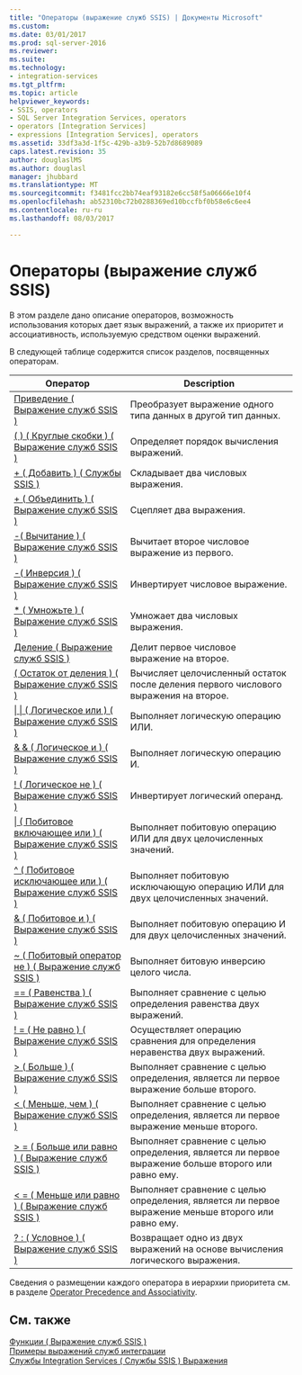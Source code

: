 ```yaml
---
title: "Операторы (выражение служб SSIS) | Документы Microsoft"
ms.custom: 
ms.date: 03/01/2017
ms.prod: sql-server-2016
ms.reviewer: 
ms.suite: 
ms.technology:
- integration-services
ms.tgt_pltfrm: 
ms.topic: article
helpviewer_keywords:
- SSIS, operators
- SQL Server Integration Services, operators
- operators [Integration Services]
- expressions [Integration Services], operators
ms.assetid: 33df3a3d-1f5c-429b-a3b9-52b7d8689089
caps.latest.revision: 35
author: douglaslMS
ms.author: douglasl
manager: jhubbard
ms.translationtype: MT
ms.sourcegitcommit: f3481fcc2bb74eaf93182e6cc58f5a06666e10f4
ms.openlocfilehash: ab52310bc72b0288369ed10bccfbf0b58e6c6ee4
ms.contentlocale: ru-ru
ms.lasthandoff: 08/03/2017

---
```

# <a name="operators-ssis-expression"></a>Операторы (выражение служб SSIS)
  В этом разделе дано описание операторов, возможность использования которых дает язык выражений, а также их приоритет и ассоциативность, используемую средством оценки выражений.  
  
 В следующей таблице содержится список разделов, посвященных операторам.  
  
|Оператор|Description|  
|--------------|-----------------|  
|[Приведение &#40; Выражение служб SSIS &#41;](../../integration-services/expressions/cast-ssis-expression.md)|Преобразует выражение одного типа данных в другой тип данных.|  
|[&#40; &#41; &#40; Круглые скобки &#41; &#40; Выражение служб SSIS &#41;](../../integration-services/expressions/parentheses-ssis-expression.md)|Определяет порядок вычисления выражений.|  
|[+ &#40; Добавить &#41; &#40; Службы SSIS &#41;](../../integration-services/expressions/add-ssis.md)|Складывает два числовых выражения.|  
|[+ &#40; Объединить &#41; &#40; Выражение служб SSIS &#41;](../../integration-services/expressions/concatenate-ssis-expression.md)|Сцепляет два выражения.|  
|[-&#40; Вычитание &#41; &#40; Выражение служб SSIS &#41;](../../integration-services/expressions/subtract-ssis-expression.md)|Вычитает второе числовое выражение из первого.|  
|[-&#40; Инверсия &#41; &#40; Выражение служб SSIS &#41;](../../integration-services/expressions/negate-ssis-expression.md)|Инвертирует числовое выражение.|  
|[&#42; &#40; Умножьте &#41; &#40; Выражение служб SSIS &#41;](../../integration-services/expressions/multiply-ssis-expression.md)|Умножает два числовых выражения.|  
|[Деление &#40; Выражение служб SSIS &#41;](../../integration-services/expressions/divide-ssis-expression.md)|Делит первое числовое выражение на второе.|  
|[&#40; Остаток от деления &#41; &#40; Выражение служб SSIS &#41;](../../integration-services/expressions/modulo-ssis-expression.md)|Вычисляет целочисленный остаток после деления первого числового выражения на второе.|  
|[&#124; &#124; &#40; Логическое или &#41; &#40; Выражение служб SSIS &#41;](../../integration-services/expressions/logical-or-ssis-expression.md)|Выполняет логическую операцию ИЛИ.|  
|[& & &#40; Логическое и &#41; &#40; Выражение служб SSIS &#41;](../../integration-services/expressions/logical-and-ssis-expression.md)|Выполняет логическую операцию И.|  
|[! &#40; Логическое не &#41; &#40; Выражение служб SSIS &#41;](../../integration-services/expressions/logical-not-ssis-expression.md)|Инвертирует логический операнд.|  
|[&#124; &#40; Побитовое включающее или &#41; &#40; Выражение служб SSIS &#41;](../../integration-services/expressions/bitwise-inclusive-or-ssis-expression.md)|Выполняет побитовую операцию ИЛИ для двух целочисленных значений.|  
|[^ &#40; Побитовое исключающее или &#41; &#40; Выражение служб SSIS &#41;](../../integration-services/expressions/bitwise-exclusive-or-ssis-expression.md)|Выполняет побитовую исключающую операцию ИЛИ для двух целочисленных значений.|  
|[& &#40; Побитовое и &#41; &#40; Выражение служб SSIS &#41;](../../integration-services/expressions/bitwise-and-ssis-expression.md)|Выполняет побитовую операцию И для двух целочисленных значений.|  
|[~ &#40; Побитовый оператор не &#41; &#40; Выражение служб SSIS &#41;](../../integration-services/expressions/bitwise-not-ssis-expression.md)|Выполняет битовую инверсию целого числа.|  
|[== &#40; Равенства &#41; &#40; Выражение служб SSIS &#41;](../../integration-services/expressions/equal-ssis-expression.md)|Выполняет сравнение с целью определения равенства двух выражений.|  
|[! = &#40; Не равно &#41; &#40; Выражение служб SSIS &#41;](../../integration-services/expressions/unequal-ssis-expression.md)|Осуществляет операцию сравнения для определения неравенства двух выражений.|  
|[&#62; &#40; Больше &#41; &#40; Выражение служб SSIS &#41;](../../integration-services/expressions/greater-than-ssis-expression.md)|Выполняет сравнение с целью определения, является ли первое выражение больше второго.|  
|[&#60; &#40; Меньше, чем &#41; &#40; Выражение служб SSIS &#41;](../../integration-services/expressions/less-than-ssis-expression.md)|Выполняет сравнение с целью определения, является ли первое выражение меньше второго.|  
|[&#62; = &#40; Больше или равно &#41; &#40; Выражение служб SSIS &#41;](../../integration-services/expressions/greater-than-or-equal-to-ssis-expression.md)|Выполняет сравнение с целью определения, является ли первое выражение больше второго или равно ему.|  
|[&#60; = &#40; Меньше или равно &#41; &#40; Выражение служб SSIS &#41;](../../integration-services/expressions/less-than-or-equal-to-ssis-expression.md)|Выполняет сравнение с целью определения, является ли первое выражение меньше второго или равно ему.|  
|[? : &#40; Условное &#41; &#40; Выражение служб SSIS &#41;](../../integration-services/expressions/conditional-ssis-expression.md)|Возвращает одно из двух выражений на основе вычисления логического выражения.|  
  
 Сведения о размещении каждого оператора в иерархии приоритета см. в разделе [Operator Precedence and Associativity](../../integration-services/expressions/operator-precedence-and-associativity.md).  
  
## <a name="see-also"></a>См. также  
 [Функции &#40; Выражение служб SSIS &#41;](../../integration-services/expressions/functions-ssis-expression.md)   
 [Примеры выражений служб интеграции](../../integration-services/expressions/examples-of-advanced-integration-services-expressions.md)   
 [Службы Integration Services &#40; Службы SSIS &#41; Выражения](../../integration-services/expressions/integration-services-ssis-expressions.md)  
  
  

